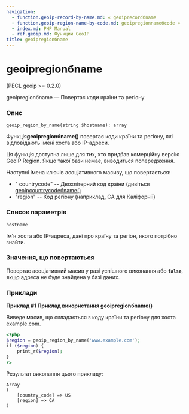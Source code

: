```yaml
---
navigation:
  - function.geoip-record-by-name.md: « geoiprecordбname
  - function.geoip-region-name-by-code.md: geoipregionnameбcode »
  - index.md: PHP Manual
  - ref.geoip.md: Функции GeoIP
title: geoipregionбname
---
```

# geoipregionбname

(PECL geoip >= 0.2.0)

geoipregionбname — Повертає коди країни та регіону

### Опис

```methodsynopsis
geoip_region_by_name(string $hostname): array
```

Функція**geoipregionбname()** повертає коди країни та регіону, які відповідають імені хоста або IP-адреси.

Ця функція доступна лише для тих, хто придбав комерційну версію GeoIP Region. Якщо такої бази немає, виводиться попередження.

Наступні імена ключів асоціативного масиву, що повертається:

-   " countrycode" -- Двохлітерний код країни (дивіться [geoipcountrycodeбname()](function.geoip-country-code-by-name.md)
-   "region" -- Код регіону (наприклад, CA для Каліфорнії)

### Список параметрів

`hostname`

Ім'я хоста або IP-адреса, дані про країну та регіон, якого потрібно знайти.

### Значення, що повертаються

Повертає асоціативний масив у разі успішного виконання або **`false`**, якщо адреса не буде знайдена у базі даних.

### Приклади

**Приклад #1 Приклад використання **geoipregionбname()****

Виведе масив, що складається з коду країни та регіону для хоста example.com.

```php
<?php
$region = geoip_region_by_name('www.example.com');
if ($region) {
    print_r($region);
}
?>
```

Результат виконання цього прикладу:

```
Array
(
    [country_code] => US
    [region] => CA
)
```
